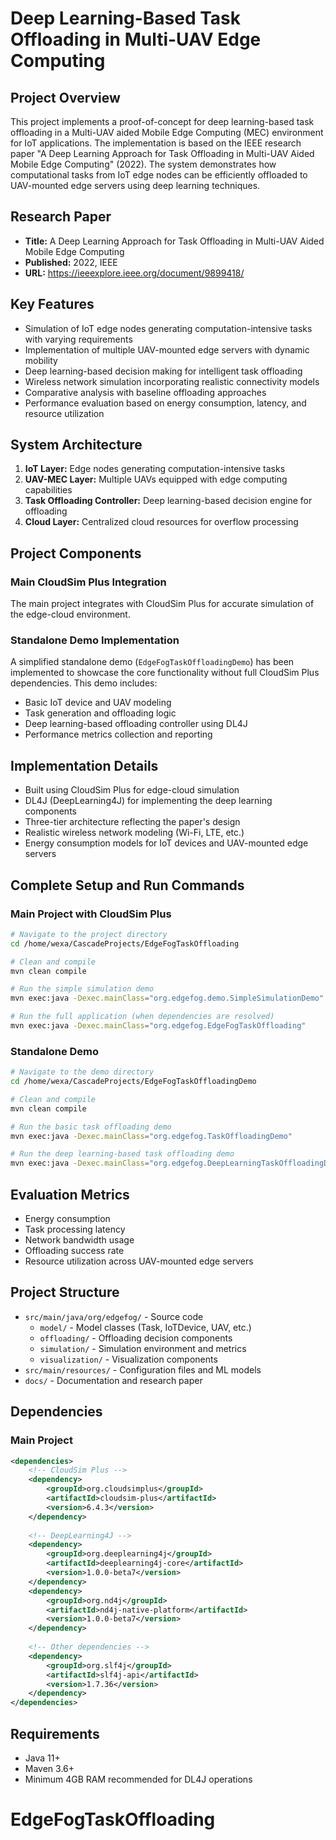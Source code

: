 # Deep Learning-Based Task Offloading in Multi-UAV Edge Computing

## Project Overview
This project implements a proof-of-concept for deep learning-based task offloading in a Multi-UAV aided Mobile Edge Computing (MEC) environment for IoT applications. The implementation is based on the IEEE research paper "A Deep Learning Approach for Task Offloading in Multi-UAV Aided Mobile Edge Computing" (2022). The system demonstrates how computational tasks from IoT edge nodes can be efficiently offloaded to UAV-mounted edge servers using deep learning techniques.

## Research Paper
- **Title:** A Deep Learning Approach for Task Offloading in Multi-UAV Aided Mobile Edge Computing
- **Published:** 2022, IEEE
- **URL:** https://ieeexplore.ieee.org/document/9899418/

## Key Features
- Simulation of IoT edge nodes generating computation-intensive tasks with varying requirements
- Implementation of multiple UAV-mounted edge servers with dynamic mobility
- Deep learning-based decision making for intelligent task offloading
- Wireless network simulation incorporating realistic connectivity models
- Comparative analysis with baseline offloading approaches
- Performance evaluation based on energy consumption, latency, and resource utilization

## System Architecture
1. **IoT Layer:** Edge nodes generating computation-intensive tasks
2. **UAV-MEC Layer:** Multiple UAVs equipped with edge computing capabilities
3. **Task Offloading Controller:** Deep learning-based decision engine for offloading
4. **Cloud Layer:** Centralized cloud resources for overflow processing

## Project Components

### Main CloudSim Plus Integration
The main project integrates with CloudSim Plus for accurate simulation of the edge-cloud environment.

### Standalone Demo Implementation
A simplified standalone demo (`EdgeFogTaskOffloadingDemo`) has been implemented to showcase the core functionality without full CloudSim Plus dependencies. This demo includes:
- Basic IoT device and UAV modeling
- Task generation and offloading logic
- Deep learning-based offloading controller using DL4J
- Performance metrics collection and reporting

## Implementation Details
- Built using CloudSim Plus for edge-cloud simulation
- DL4J (DeepLearning4J) for implementing the deep learning components
- Three-tier architecture reflecting the paper's design
- Realistic wireless network modeling (Wi-Fi, LTE, etc.)
- Energy consumption models for IoT devices and UAV-mounted edge servers

## Complete Setup and Run Commands

### Main Project with CloudSim Plus
```bash
# Navigate to the project directory
cd /home/wexa/CascadeProjects/EdgeFogTaskOffloading

# Clean and compile
mvn clean compile

# Run the simple simulation demo
mvn exec:java -Dexec.mainClass="org.edgefog.demo.SimpleSimulationDemo"

# Run the full application (when dependencies are resolved)
mvn exec:java -Dexec.mainClass="org.edgefog.EdgeFogTaskOffloading"
```

### Standalone Demo
```bash
# Navigate to the demo directory
cd /home/wexa/CascadeProjects/EdgeFogTaskOffloadingDemo

# Clean and compile
mvn clean compile

# Run the basic task offloading demo
mvn exec:java -Dexec.mainClass="org.edgefog.TaskOffloadingDemo"

# Run the deep learning-based task offloading demo
mvn exec:java -Dexec.mainClass="org.edgefog.DeepLearningTaskOffloadingDemo"
```

## Evaluation Metrics
- Energy consumption
- Task processing latency
- Network bandwidth usage
- Offloading success rate
- Resource utilization across UAV-mounted edge servers

## Project Structure
- `src/main/java/org/edgefog/` - Source code
  - `model/` - Model classes (Task, IoTDevice, UAV, etc.)
  - `offloading/` - Offloading decision components
  - `simulation/` - Simulation environment and metrics
  - `visualization/` - Visualization components
- `src/main/resources/` - Configuration files and ML models
- `docs/` - Documentation and research paper

## Dependencies

### Main Project
```xml
<dependencies>
    <!-- CloudSim Plus -->
    <dependency>
        <groupId>org.cloudsimplus</groupId>
        <artifactId>cloudsim-plus</artifactId>
        <version>6.4.3</version>
    </dependency>
    
    <!-- DeepLearning4J -->
    <dependency>
        <groupId>org.deeplearning4j</groupId>
        <artifactId>deeplearning4j-core</artifactId>
        <version>1.0.0-beta7</version>
    </dependency>
    <dependency>
        <groupId>org.nd4j</groupId>
        <artifactId>nd4j-native-platform</artifactId>
        <version>1.0.0-beta7</version>
    </dependency>
    
    <!-- Other dependencies -->
    <dependency>
        <groupId>org.slf4j</groupId>
        <artifactId>slf4j-api</artifactId>
        <version>1.7.36</version>
    </dependency>
</dependencies>
```

## Requirements
- Java 11+
- Maven 3.6+
- Minimum 4GB RAM recommended for DL4J operations
# EdgeFogTaskOffloading
